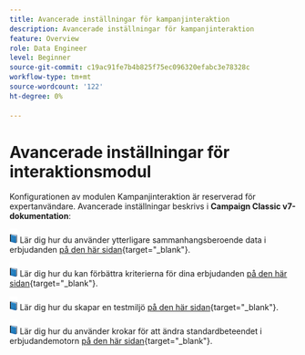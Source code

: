 ```yaml
---
title: Avancerade inställningar för kampanjinteraktion
description: Avancerade inställningar för kampanjinteraktion
feature: Overview
role: Data Engineer
level: Beginner
source-git-commit: c19ac91fe7b4b825f75ec096320efabc3e78328c
workflow-type: tm+mt
source-wordcount: '122'
ht-degree: 0%

---
```


# Avancerade inställningar för interaktionsmodul

Konfigurationen av modulen Kampanjinteraktion är reserverad för expertanvändare. Avancerade inställningar beskrivs i **Campaign Classic v7-dokumentation**:

![](../assets/do-not-localize/book.png) Lär dig hur du använder ytterligare sammanhangsberoende data i erbjudanden [på den här sidan](https://experienceleague.adobe.com/docs/campaign-classic/using/managing-offers/advanced-parameters/additional-data.html){target=&quot;_blank&quot;}.

![](../assets/do-not-localize/book.png) Lär dig hur du kan förbättra kriterierna för dina erbjudanden [på den här sidan](https://experienceleague.adobe.com/docs/campaign-classic/using/managing-offers/advanced-parameters/extension-example.html){target=&quot;_blank&quot;}.

![](../assets/do-not-localize/book.png) Lär dig hur du skapar en testmiljö  [på den här sidan](https://experienceleague.adobe.com/docs/campaign-classic/using/managing-offers/advanced-parameters/creating-a-test-environment.html){target=&quot;_blank&quot;}.

![](../assets/do-not-localize/book.png) Lär dig hur du använder krokar för att ändra standardbeteendet i erbjudandemotorn [på den här sidan](https://experienceleague.adobe.com/docs/campaign-classic/using/managing-offers/advanced-parameters/hooks.html){target=&quot;_blank&quot;}.

